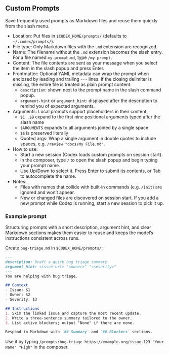 ## Custom Prompts

Save frequently used prompts as Markdown files and reuse them quickly from the slash menu.

- Location: Put files in `$CODEX_HOME/prompts/` (defaults to `~/.codex/prompts/`).
- File type: Only Markdown files with the `.md` extension are recognized.
- Name: The filename without the `.md` extension becomes the slash entry. For a file named `my-prompt.md`, type `/my-prompt`.
- Content: The file contents are sent as your message when you select the item in the slash popup and press Enter.
- Frontmatter: Optional YAML metadata can wrap the prompt when enclosed by leading and trailing `---` lines. If the closing delimiter is missing, the entire file is treated as plain prompt content.
  - `description`: shown next to the prompt name in the slash command popup.
  - `argument-hint` or `argument_hint`: displayed after the description to remind you of expected arguments.
- Arguments: Local prompts support placeholders in their content:
  - `$1..$9` expand to the first nine positional arguments typed after the slash name
  - `$ARGUMENTS` expands to all arguments joined by a single space
  - `$$` is preserved literally
  - Quoted args: Wrap a single argument in double quotes to include spaces, e.g. `/review "docs/My File.md"`.
- How to use:
  - Start a new session (Codex loads custom prompts on session start).
  - In the composer, type `/` to open the slash popup and begin typing your prompt name.
  - Use Up/Down to select it. Press Enter to submit its contents, or Tab to autocomplete the name.
- Notes:
  - Files with names that collide with built‑in commands (e.g. `/init`) are ignored and won’t appear.
  - New or changed files are discovered on session start. If you add a new prompt while Codex is running, start a new session to pick it up.

### Example prompt

Structuring prompts with a short description, argument hint, and clear Markdown sections makes them easier to reuse and keeps the model’s instructions consistent across runs.

Create `bug-triage.md` in `$CODEX_HOME/prompts/`:

```markdown
---
description: Draft a quick bug triage summary
argument_hint: <issue-url> "<owner>" "<severity>"
---
You are helping with bug triage.

## Context
- Issue: $1
- Owner: $2
- Severity: $3

## Instructions
1. Skim the linked issue and capture the most recent update.
2. Write a three-sentence summary tailored to the owner.
3. List active blockers; output "None" if there are none.

Respond in Markdown with `## Summary` and `## Blockers` sections.
```

Use it by typing `/prompts:bug-triage https://example.org/issue-123 "Your Name" "High"` in the composer.
